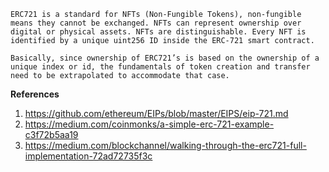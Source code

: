 `ERC721 is a standard for NFTs (Non-Fungible Tokens), non-fungible means they cannot be exchanged. NFTs can represent ownership over digital or physical assets. NFTs are distinguishable. Every NFT is identified by a unique uint256 ID inside the ERC-721 smart contract.`

`Basically, since ownership of ERC721’s is based on the ownership of a unique index or id, the fundamentals of token creation and transfer need to be extrapolated to accommodate that case.`

**References**

1. https://github.com/ethereum/EIPs/blob/master/EIPS/eip-721.md
2. https://medium.com/coinmonks/a-simple-erc-721-example-c3f72b5aa19
3. https://medium.com/blockchannel/walking-through-the-erc721-full-implementation-72ad72735f3c

